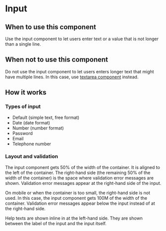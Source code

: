 # Input

## When to use this component

Use the input component to let users enter text or a value that is not longer than a single line.

## When not to use this component

Do not use the input component to let users enters longer text that might have multiple lines. In this case, use <a href="{{path './textarea.html'}}">textarea component</a> instead.

## How it works

### Types of input

* Default (simple text, free format)
* Date (date format)
* Number (number format)
* Password
* Email
* Telephone number

### Layout and validation

The input component gets 50% of the width of the container. It is aligned to the left of the container. The right-hand side (the remaining 50% of the width of the container) is the space where validation error messages are shown. Validation error messages appear at the right-hand side of the input.

On mobile or when the container is too small, the right-hand side is not used. In this case, the input component gets 100M of the width of the container. Validation error messages appear below the input instead of at the right-hand side.

Help texts are shown inline in at the left-hand side. They are shown between the label of the input and the input itself.